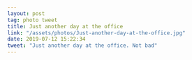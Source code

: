```yaml
---
layout: post
tag: photo tweet
title: Just another day at the office
link: "/assets/photos/Just-another-day-at-the-office.jpg"
date: 2019-07-12 15:22:34
tweet: "Just another day at the office. Not bad"
---
```

